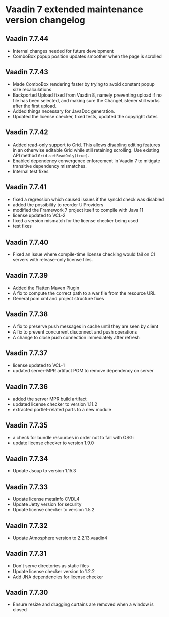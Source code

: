 # Vaadin 7 extended maintenance version changelog

## Vaadin 7.7.44

* Internal changes needed for future development
* ComboBox popup position updates smoother when the page is scrolled

## Vaadin 7.7.43

* Made ComboBox rendering faster by trying to avoid constant popup size recalculations
* Backported Upload fixed from Vaadin 8, namely preventing upload if no file has been selected, and making sure the ChangeListener still works after the first upload.
* Added things necessary for JavaDoc generation.
* Updated the license checker, fixed tests, updated the copyright dates

## Vaadin 7.7.42

* Added read-only support to Grid. This allows disabling editing features in an otherwise editable Grid while still retaining scrolling. Use existing API method `Grid.setReadOnly(true)`.
* Enabled dependency convergence enforcement in Vaadin 7 to mitigate transitive dependency mismatches.
* Internal test fixes

## Vaadin 7.7.41

* fixed a regression which caused issues if the syncId check was disabled
* added the possibility to reorder UIProviders
* modified the Framework 7 project itself to compile with Java 11
* license updated to VCL-2
* fixed a version mismatch for the license checker being used
* test fixes

## Vaadin 7.7.40

* Fixed an issue where compile-time license checking would fail on CI servers with release-only license files.

## Vaadin 7.7.39

* Added the Flatten Maven Plugin
* A fix to compute the correct path to a war file from the resource URL
* General pom.xml and project structure fixes

## Vaadin 7.7.38

* A fix to preserve push messages in cache until they are seen by client
* A fix to prevent concurrent disconnect and push operations
* A change to close push connection immediately after refresh


## Vaadin 7.7.37

* license updated to VCL-1
* updated server-MPR artifact POM to remove dependency on server


## Vaadin 7.7.36

* added the server MPR build artifact
* updated license checker to version 1.11.2
* extracted portlet-related parts to a new module


## Vaadin 7.7.35

* a check for bundle resources in order not to fail with OSGi
* update license checker to version 1.9.0


## Vaadin 7.7.34

* Update Jsoup to version 1.15.3


## Vaadin 7.7.33

* Update license metainfo CVDL4 
* Update Jetty version for security
* Update license checker to version 1.5.2


## Vaadin 7.7.32

* Update Atmosphere version to 2.2.13.vaadin4

## Vaadin 7.7.31

* Don't serve directories as static files
* Update license checker version to 1.2.2
* Add JNA dependencies for license checker

## Vaadin 7.7.30

* Ensure resize and dragging curtains are removed when a window is closed
